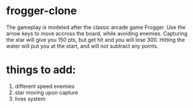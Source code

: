 # frogger-clone
The gameplay is modeled after the classic arcade game Frogger. Use the arrow keys to move accross the board, while avoiding enemies. Capturing the star will give you 150 pts, but get hit and you will lose 300. Hitting the water will put you at the start, and will not subtract any points.
# things to add:
1. different speed enemies
2. star moving upon capture
3. lives system
